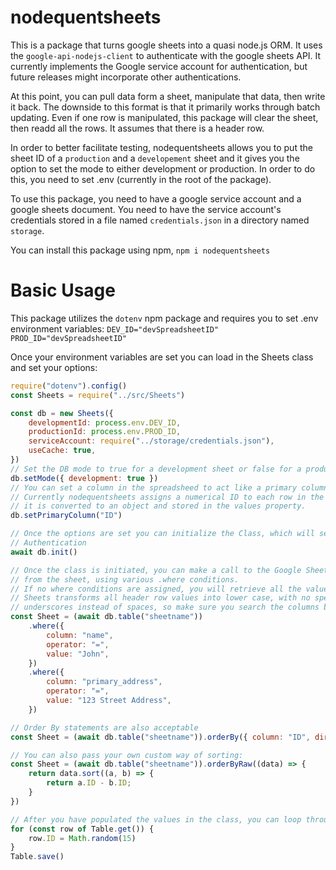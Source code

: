 # nodequentsheets

This is a package that turns google sheets into a quasi node.js ORM. It uses the `google-api-nodejs-client` to authenticate with the google sheets API. It currently implements the Google service account for authentication, but future releases might incorporate other authentications.

At this point, you can pull data form a sheet, manipulate that data, then write it back. The downside to this format is that it primarily works through batch updating. Even if one row is manipulated, this package will clear the sheet, then readd all the rows. It assumes that there is a header row.

In order to better facilitate testing, nodequentsheets allows you to put the sheet ID of a `production` and a `developement` sheet and it gives you the option to set the mode to either development or production. In order to do this, you need to set .env (currently in the root of the package).

To use this package, you need to have a google service account and a google sheets document. You need to have the service account's credentials stored in a file named `credentials.json` in a directory named `storage`.

You can install this package using npm, `npm i nodequentsheets`

# Basic Usage

This package utilizes the `dotenv` npm package and requires you to set .env environment variables:
`DEV_ID="devSpreadsheetID"`
`PROD_ID="devSpreadsheetID"`

Once your environment variables are set you can load in the Sheets class and set your options:

```javascript
require("dotenv").config()
const Sheets = require("../src/Sheets")

const db = new Sheets({
    developmentId: process.env.DEV_ID,
    productionId: process.env.PROD_ID,
    serviceAccount: require("../storage/credentials.json"),
    useCache: true,
})
// Set the DB mode to true for a development sheet or false for a production sheet
db.setMode({ development: true })
// You can set a column in the spreadsheed to act like a primary column.
// Currently nodequentsheets assigns a numerical ID to each row in the spreadsheet when
// it is converted to an object and stored in the values property.
db.setPrimaryColumn("ID")

// Once the options are set you can initialize the Class, which will set up the Google Sheets
// Authentication
await db.init()

// Once the class is initiated, you can make a call to the Google Sheets API to pull the rows
// from the sheet, using various .where conditions.
// If no where conditions are assigned, you will retrieve all the values in the spreadsheet.
// Sheets transforms all header row values into lower case, with no special characters, and
// underscores instead of spaces, so make sure you search the columns based on the new criteria
const Sheet = (await db.table("sheetname"))
    .where({
        column: "name",
        operator: "=",
        value: "John",
    })
    .where({
        column: "primary_address",
        operator: "=",
        value: "123 Street Address",
    })

// Order By statements are also acceptable
const Sheet = (await db.table("sheetname")).orderBy({ column: "ID", direction: "desc" })

// You can also pass your own custom way of sorting:
const Sheet = (await db.table("sheetname")).orderByRaw((data) => {
    return data.sort((a, b) => {
        return a.ID - b.ID;
    }
})

// After you have populated the values in the class, you can loop through and manipulate each row
for (const row of Table.get()) {
    row.ID = Math.random(15)
}
Table.save()
```
